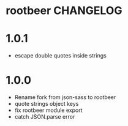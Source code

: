 # rootbeer CHANGELOG

# 1.0.1
* escape double quotes inside strings

# 1.0.0
* Rename fork from json-sass to rootbeer
* quote strings object keys
* fix rootbeer module export
* catch JSON.parse error
